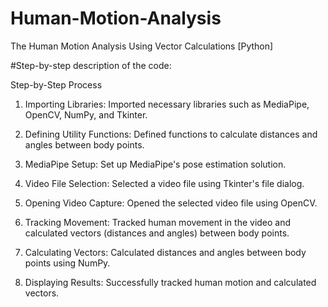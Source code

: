 # Human-Motion-Analysis
The Human Motion Analysis Using Vector Calculations [Python]

#Step-by-step description of the code:

Step-by-Step Process
1. Importing Libraries: Imported necessary libraries such as MediaPipe, OpenCV, NumPy, and Tkinter.

2. Defining Utility Functions: Defined functions to calculate distances and angles between body points.

3. MediaPipe Setup: Set up MediaPipe's pose estimation solution.

4. Video File Selection: Selected a video file using Tkinter's file dialog.

5. Opening Video Capture: Opened the selected video file using OpenCV.

6. Tracking Movement: Tracked human movement in the video and calculated vectors (distances and angles) between body points.

7. Calculating Vectors: Calculated distances and angles between body points using NumPy.

8. Displaying Results: Successfully tracked human motion and calculated vectors.

